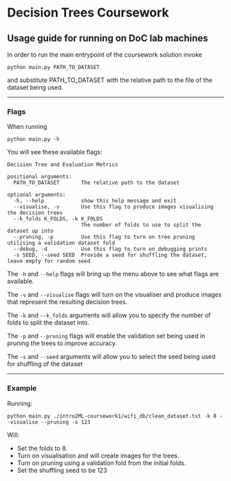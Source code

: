 # Decision Trees Coursework
## Usage guide for running on DoC lab machines

In order to run the main entrypoint of the coursework solution invoke
```
python main.py PATH_TO_DATASET
```
and substitute PATH_TO_DATASET with the relative path to the file of the dataset being used.

----
 
### Flags
When running 
```
python main.py -h
```

You will see these available flags:
```
Decision Tree and Evaluation Metrics

positional arguments:
  PATH_TO_DATASET       The relative path to the dataset

optional arguments:
  -h, --help            show this help message and exit
  --visualise, -v       Use this flag to produce images visualising the decision trees
  --k_folds K_FOLDS, -k K_FOLDS
                        The number of folds to use to split the dataset up into
  --pruning, -p         Use this flag to turn on tree pruning utilising a validation dataset fold
  --debug, -d           Use this flag to turn on debugging prints
  -s SEED, --seed SEED  Provide a seed for shuffling the dataset, leave empty for random seed
```

The `-h` and `--help` flags will bring up the menu above to see what flags are available.

The `-v` and `--visualise` flags will turn on the visualiser and produce images that represent the resulting decision trees.

The `-k` and `--k_folds` arguments will allow you to specify the number of folds to split the dataset into.

The `-p` and `--pruning` flags will enable the validation set being used in pruning the trees to improve accuracy.

The `-s` and `--seed` arguments will allow you to select the seed being used for shuffling of the dataset

----

### Example
Running:
```
python main.py ./intro2ML-coursework1/wifi_db/clean_dataset.txt -k 8 --visualise --pruning -s 123
```
Will:
- Set the folds to 8.
- Turn on visualisation and will create images for the trees.
- Turn on pruning using a validation fold from the initial folds.
- Set the shuffling seed to be 123